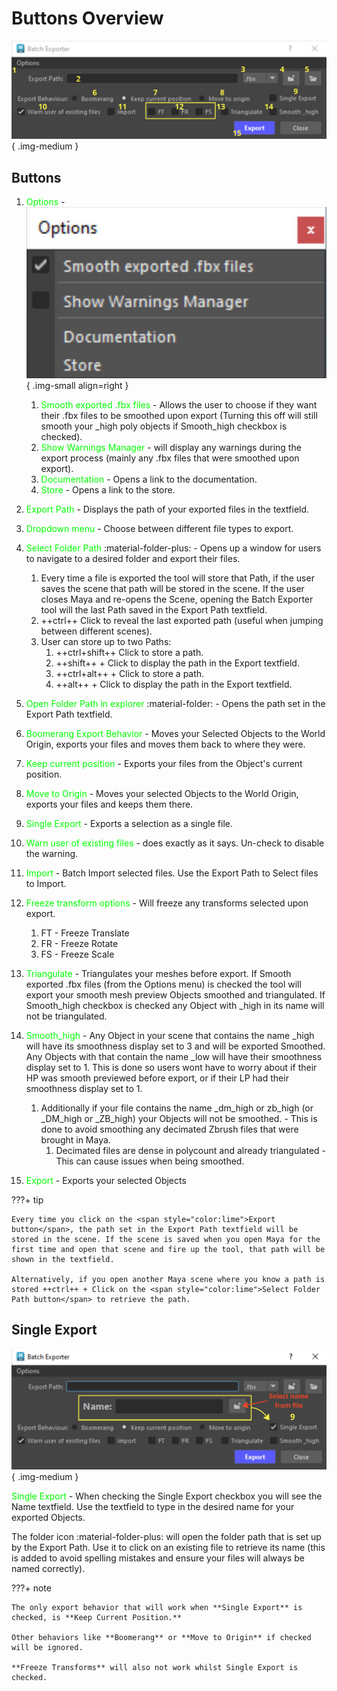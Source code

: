 # Buttons Overview

![Batch Exporter Window](images/Batch_Exporter_Buttons_Overview.jpg){ .img-medium } 
## Buttons
1. <span style="color:lime">Options</span>  - 
    ![Batch Exporter Window](images/Batch_Exporter_Options_Window.jpg){ .img-small align=right }

    1. <span style="color:lime">Smooth exported .fbx files</span> - Allows the user to choose if they want their .fbx files to be smoothed upon export (Turning this off will still smooth your _high poly objects if Smooth_high checkbox is checked).
    2. <span style="color:lime">Show Warnings Manager</span> - will display any warnings during the export process (mainly any .fbx files that were smoothed upon export).
    3. <span style="color:lime">Documentation</span> - Opens a link to the documentation.
    4. <span style="color:lime">Store</span> - Opens a link to the store. 

2. <span style="color:lime">Export Path</span> - Displays the path of your exported files in the textfield.
3. <span style="color:lime">Dropdown menu</span> - Choose between different file types to export.
4. <span style="color:lime">Select Folder Path</span> :material-folder-plus: - Opens up a window for users to navigate to a desired folder and export their files.
    1. Every time a file is exported the tool will store that Path, if the user saves the scene that path will be stored in the scene. If the user closes Maya and re-opens the Scene, opening the Batch Exporter tool will the last Path saved in the Export Path textfield.
    2. ++ctrl++ Click to reveal the last exported path (useful when jumping between different scenes).
    3. User can store up to two Paths:
        1. ++ctrl+shift++ Click to store a path.
        2. ++shift++ + Click to display the path in the Export textfield.
        3. ++ctrl+alt++ + Click to store a path.
        4. ++alt++ + Click to display the path in the Export textfield.
5. <span style="color:lime">Open Folder Path in explorer</span> :material-folder: - Opens the path set in the Export Path textfield.
6. <span style="color:lime">Boomerang Export Behavior </span>- Moves your Selected Objects to the World Origin, exports your files and moves them back to where they were.
7. <span style="color:lime">Keep current position </span> - Exports your files from the Object's current position.
8. <span style="color:lime">Move to Origin</span> - Moves your selected Objects to the World Origin, exports your files and keeps them there.
9. <span style="color:lime">Single Export</span> - Exports a selection as a single file.
10. <span style="color:lime">Warn user of existing files</span> - does exactly as it says. Un-check to disable the warning.
11. <span style="color:lime">Import</span> - Batch Import selected files. Use the Export Path to Select files to Import.
12. <span style="color:lime">Freeze transform options</span> - Will freeze any transforms selected upon export.
    1. FT - Freeze Translate
    2. FR - Freeze Rotate
    3. FS - Freeze Scale
13. <span style="color:lime">Triangulate</span> - Triangulates your meshes before export. If Smooth exported .fbx files (from the Options menu) is checked the tool will export your smooth mesh preview Objects smoothed and triangulated. If Smooth_high checkbox is checked any Object with _high in its name will not be triangulated.
14. <span style="color:lime">Smooth_high</span> - Any Object in your scene that contains the name _high will have its smoothness display set to 3 and will be exported Smoothed. Any Objects with that contain the name _low will have their smoothness display set to 1. This is done so users wont have to worry about if their HP was smooth previewed before export, or if their LP had their smoothness display set to 1.
    1. Additionally if your file contains the name _dm_high or zb_high (or _DM_high or _ZB_high) your Objects will not be smoothed. - This is done to avoid smoothing any decimated Zbrush files that were brought in Maya.
        1. Decimated files are dense in polycount and already triangulated - This can cause issues when being smoothed.

15. <span style="color:lime">Export</span> - Exports your selected Objects

???+ tip 
    
    Every time you click on the <span style="color:lime">Export button</span>, the path set in the Export Path textfield will be stored in the scene. If the scene is saved when you open Maya for the first time and open that scene and fire up the tool, that path will be shown in the textfield. 

    Alternatively, if you open another Maya scene where you know a path is stored ++ctrl++ + Click on the <span style="color:lime">Select Folder Path button</span> to retrieve the path.

## Single Export

![Batch Exporter Window](images/Batch_Exporter_Single_Export.jpg){ .img-medium } 

<span style="color:lime">Single Export</span> - When checking the Single Export checkbox you will see the Name textfield.  Use the textfield to type in the desired name for your exported Objects.

The folder icon :material-folder-plus: will open the folder path that is set up by the Export Path.
Use it to click on an existing file to retrieve its name (this is added to avoid spelling mistakes and ensure your files will always be named correctly).

???+ note
    
    The only export behavior that will work when **Single Export** is checked, is **Keep Current Position.** 
    
    Other behaviors like **Boomerang** or **Move to Origin** if checked will be ignored.

    **Freeze Transforms** will also not work whilst Single Export is checked.

